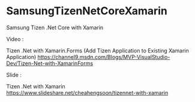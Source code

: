 # SamsungTizenNetCoreXamarin
Samsung Tizen .Net Core with Xamarin

Video : 

Tizen .Net with Xamarin.Forms (Add Tizen Application to Existing Xamarin Application)
https://channel9.msdn.com/Blogs/MVP-VisualStudio-Dev/Tizen-Net-with-XamarinForms

Slide :

Tizen .Net with Xamarin
https://www.slideshare.net/cheahengsoon/tizennet-with-xamarin

